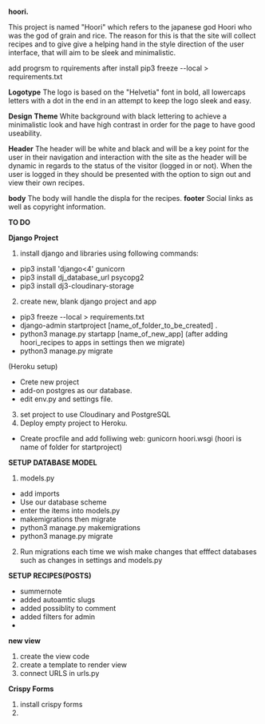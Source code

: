 **hoori.**


This project is named "Hoori" which refers to the japanese god Hoori who was the god of grain and rice. The reason for this is that the site will collect recipes and to give give a helping hand in the style direction of the user interface, that will aim to be sleek and minimalistic. 

add progrsm to rquirements after install
pip3 freeze --local > requirements.txt

**Logotype**
The logo is based on the "Helvetia" font in bold, all lowercaps letters with a dot in the end in an attempt to keep the logo sleek and easy. 

**Design**
**Theme**
White background with black lettering to achieve a minimalistic look and have high contrast in order for the page to have good useability. 

**Header**
The header will be white and black and will be a key point for the user in their navigation and interaction with the site as the header will  be dynamic in regards to the status of the visitor (logged in or not). When the user is logged in they should be presented with the option to sign out and view their own recipes. 

**body**
The body will handle the displa for the recipes. 
**footer** 
Social links as well as copyright information. 

**TO DO**

**Django Project**

1. install django and libraries
using following commands:
- pip3 install 'django<4' gunicorn
- pip3 install dj_database_url psycopg2
- pip3 install dj3-cloudinary-storage
2. create new, blank django project and app
- pip3 freeze --local > requirements.txt
- django-admin startproject [name_of_folder_to_be_created] .
- python3 manage.py startapp [name_of_new_app]
(after adding hoori_recipes to apps in settings then we migrate)
- python3 manage.py migrate

(Heroku setup)
- Crete new project
- add-on postgres as our database.  
- edit env.py and settings file.

3. set project to use Cloudinary and PostgreSQL
4. Deploy empty project to Heroku. 
- Create procfile and add folliwing web: gunicorn hoori.wsgi (hoori is name of folder for startproject)


**SETUP DATABASE MODEL**

1. models.py
- add imports
- Use our database scheme
- enter the items into models.py
- makemigrations then migrate 
- python3 manage.py makemigrations
- python3 manage.py migrate
2. Run migrations each time we wish make changes that efffect databases such as changes in settings and models.py

**SETUP RECIPES(POSTS)**
- summernote
- added autoamtic slugs
- added possiblity to comment
- added filters for admin
- 

**new view**
1. create the view code
2. create a template to render view
3. connect URLS in urls.py


**Crispy Forms**
1. install crispy forms
2. 

